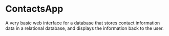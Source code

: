 # ContactsApp
A very basic web interface for a database that stores contact information data in a relational database, and displays the information back to the user.

